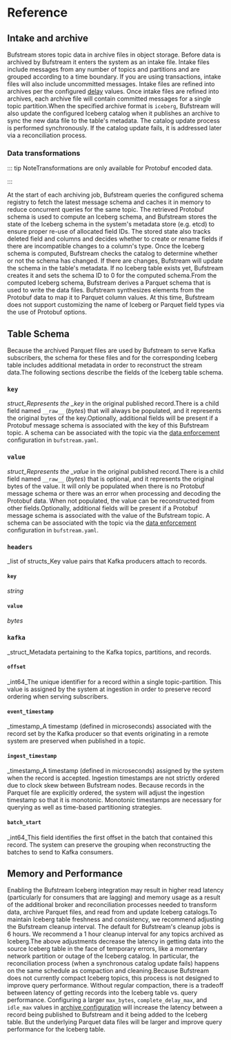# Reference

## Intake and archive

Bufstream stores topic data in archive files in object storage. Before data is archived by Bufstream it enters the system as an intake file. Intake files include messages from any number of topics and partitions and are grouped according to a time boundary. If you are using transactions, intake files will also include uncommitted messages. Intake files are refined into archives per the configured [delay](../../reference/configuration/bufstream-yaml/#buf.bufstream.config.v1alpha1.ArchiveConfig) values. Once intake files are refined into archives, each archive file will contain committed messages for a single topic partition.When the specified archive format is `iceberg`, Bufstream will also update the configured Iceberg catalog when it publishes an archive to sync the new data file to the table's metadata. The catalog update process is performed synchronously. If the catalog update fails, it is addressed later via a reconciliation process.

### Data transformations

::: tip NoteTransformations are only available for Protobuf encoded data.

:::

At the start of each archiving job, Bufstream queries the configured schema registry to fetch the latest message schema and caches it in memory to reduce concurrent queries for the same topic. The retrieved Protobuf schema is used to compute an Iceberg schema, and Bufstream stores the state of the Iceberg schema in the system's metadata store (e.g. etcd) to ensure proper re-use of allocated field IDs. The stored state also tracks deleted field and columns and decides whether to create or rename fields if there are incompatible changes to a column's type. Once the Iceberg schema is computed, Bufstream checks the catalog to determine whether or not the schema has changed. If there are changes, Bufstream will update the schema in the table's metadata. If no Iceberg table exists yet, Bufstream creates it and sets the schema ID to 0 for the computed schema.From the computed Iceberg schema, Bufstream derives a Parquet schema that is used to write the data files. Bufstream synthesizes elements from the Protobuf data to map it to Parquet column values. At this time, Bufstream does not support customizing the name of Iceberg or Parquet field types via the use of Protobuf options.

## Table Schema

Because the archived Parquet files are used by Bufstream to serve Kafka subscribers, the schema for these files and for the corresponding Iceberg table includes additional metadata in order to reconstruct the stream data.The following sections describe the fields of the Iceberg table schema.

### `key`

_struct_Represents the \_key_ in the original published record.There is a child field named `__raw__` (_bytes_) that will always be populated, and it represents the original bytes of the key.Optionally, additional fields will be present if a Protobuf message schema is associated with the key of this Bufstream topic. A schema can be associated with the topic via the [data enforcement](../../reference/configuration/bufstream-yaml/#buf.bufstream.config.v1alpha1.BufstreamConfig.data_enforcement) configuration in `bufstream.yaml`.

### `value`

_struct_Represents the \_value_ in the original published record.There is a child field named `__raw__` (_bytes_) that is optional, and it represents the original bytes of the value. It will only be populated when there is no Protobuf message schema or there was an error when processing and decoding the Protobuf data. When not populated, the value can be reconstructed from other fields.Optionally, additional fields will be present if a Protobuf message schema is associated with the value of the Bufstream topic. A schema can be associated with the topic via the [data enforcement](../../reference/configuration/bufstream-yaml/#buf.bufstream.config.v1alpha1.BufstreamConfig.data_enforcement) configuration in `bufstream.yaml`.

### `headers`

\_list of structs_Key value pairs that Kafka producers attach to records.

#### `key`

_string_

#### `value`

_bytes_

### `kafka`

\_struct_Metadata pertaining to the Kafka topics, partitions, and records.

#### `offset`

\_int64_The unique identifier for a record within a single topic-partition. This value is assigned by the system at ingestion in order to preserve record ordering when serving subscribers.

#### `event_timestamp`

\_timestamp_A timestamp (defined in microseconds) associated with the record set by the Kafka producer so that events originating in a remote system are preserved when published in a topic.

#### `ingest_timestamp`

\_timestamp_A timestamp (defined in microseconds) assigned by the system when the record is accepted. Ingestion timestamps are not strictly ordered due to clock skew between Bufstream nodes. Because records in the Parquet file are explicitly ordered, the system will adjust the ingestion timestamp so that it is monotonic. Monotonic timestamps are necessary for querying as well as time-based partitioning strategies.

#### `batch_start`

\_int64_This field identifies the first offset in the batch that contained this record. The system can preserve the grouping when reconstructing the batches to send to Kafka consumers.

## Memory and Performance

Enabling the Bufstream Iceberg integration may result in higher read latency (particularly for consumers that are lagging) and memory usage as a result of the additional broker and reconciliation processes needed to transform data, archive Parquet files, and read from and update Iceberg catalogs.To maintain Iceberg table freshness and consistency, we recommend adjusting the Bufstream cleanup interval. The default for Bufstream's cleanup jobs is 6 hours. We recommend a 1 hour cleanup interval for any topics archived as Iceberg.The above adjustments decrease the latency in getting data into the source Iceberg table in the face of temporary errors, like a momentary network partition or outage of the Iceberg catalog. In particular, the reconciliation process (when a synchronous catalog update fails) happens on the same schedule as compaction and cleaning.Because Bufstream does not currently compact Iceberg topics, this process is not designed to improve query performance. Without regular compaction, there is a tradeoff between latency of getting records into the Iceberg table vs. query performance. Configuring a larger `max_bytes`, `complete_delay_max`, and `idle_max` values in [archive configuration](../../reference/configuration/bufstream-yaml/#buf.bufstream.config.v1alpha1.ArchiveConfig) will increase the latency between a record being published to Bufstream and it being added to the Iceberg table. But the underlying Parquet data files will be larger and improve query performance for the Iceberg table.
